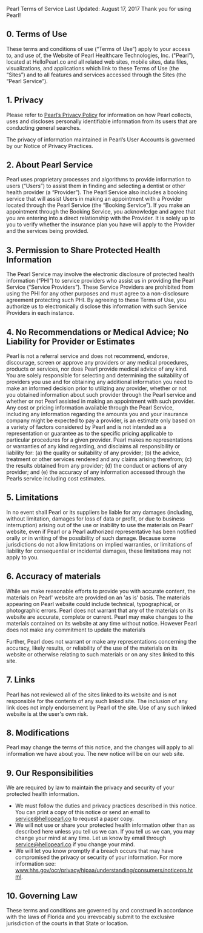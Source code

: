 Pearl Terms of Service
Last Updated: August 17, 2017
Thank you for using Pearl!

## 0. Terms of Use
  These terms and conditions of use (“Terms of Use”) apply to your access to, and use of, the Website of Pearl Healthcare Technologies, Inc. ("Pearl”), located at HelloPearl.co and all related web sites, mobile sites, data files, visualizations, and applications which link to these Terms of Use (the “Sites”) and to all features and services accessed through the Sites (the “Pearl Service”).

## 1. Privacy
Please refer to [Pearl’s Privacy Policy](https://github.com/hellopearlcare/legal/blob/master/privacy.md) for information on how Pearl collects, uses and discloses personally identifiable information from its users that are conducting general searches.

The privacy of information maintained in Pearl’s User Accounts is governed by our Notice of Privacy Practices.

## 2. About Pearl Service
  Pearl uses proprietary processes and algorithms to provide information to users (“Users”) to assist them in finding and selecting a dentist or other health provider (a “Provider”). The Pearl Service also includes a booking service that will assist Users in making an appointment with a Provider located through the Pearl Service (the “Booking Service”). If you make an appointment through the Booking Service, you acknowledge and agree that you are entering into a direct relationship with the Provider. It is solely up to you to verify whether the insurance plan you have will apply to the Provider and the services being provided.

## 3. Permission to Share Protected Health Information 
  The Pearl Service may involve the electronic disclosure of protected health information (“PHI”) to service providers who assist us in providing the Pearl Service (“Service Providers”). These Service Providers are prohibited from using the PHI for any other purposes and must agree to a non-disclosure agreement protecting such PHI. By agreeing to these Terms of Use, you authorize us to electronically disclose this information with such Service Providers in each instance.

## 4. No Recommendations or Medical Advice; No Liability for Provider or Estimates
  Pearl is not a referral service and does not recommend, endorse, discourage, screen or approve any providers or any medical procedures, products or services, nor does Pearl provide medical advice of any kind. You are solely responsible for selecting and determining the suitability of providers you use and for obtaining any additional information you need to make an informed decision prior to utilizing any provider, whether or not you obtained information about such provider through the Pearl service and whether or not Pearl assisted in making an appointment with such provider. Any cost or pricing information available through the Pearl Service, including any information regarding the amounts you and your insurance company might be expected to pay a provider, is an estimate only based on a variety of factors considered by Pearl and is not intended as a representation or guarantee as to the specific pricing applicable to particular procedures for a given provider. Pearl makes no representations or warranties of any kind regarding, and disclaims all responsibility or liability for: (a) the quality or suitability of any provider; (b) the advice, treatment or other services rendered and any claims arising therefrom; (c) the results obtained from any provider; (d) the conduct or actions of any provider; and (e) the accuracy of any information accessed through the Pearls service including cost estimates.

## 5. Limitations
  In no event shall Pearl or its suppliers be liable for any damages (including, without limitation, damages for loss of data or profit, or due to business interruption) arising out of the use or inability to use the materials on Pearl' website, even if Pearl or a Pearl authorized representative has been notified orally or in writing of the possibility of such damage. Because some jurisdictions do not allow limitations on implied warranties, or limitations of liability for consequential or incidental damages, these limitations may not apply to you.

## 6. Accuracy of materials
  While we make reasonable efforts to provide you with accurate content, the materials on Pearl' website are provided on an 'as is' basis. The materials appearing on Pearl website could include technical, typographical, or photographic errors. Pearl does not warrant that any of the materials on its website are accurate, complete or current. Pearl may make changes to the materials contained on its website at any time without notice. However Pearl does not make any commitment to update the materials

Further, Pearl does not warrant or make any representations concerning the accuracy, likely results, or reliability of the use of the materials on its website or otherwise relating to such materials or on any sites linked to this site.

## 7. Links
  Pearl has not reviewed all of the sites linked to its website and is not responsible for the contents of any such linked site. The inclusion of any link does not imply endorsement by Pearl of the site. Use of any such linked website is at the user's own risk.

## 8. Modifications
  Pearl may change the terms of this notice, and the changes will apply to all information we have about you. The new notice will be on our web site.

## 9. Our Responsibilities
  We are required by law to maintain the privacy and security of your protected health information.
* We must follow the duties and privacy practices described in this notice. You can print a copy of this notice or send an email to service@hellopearl.co to request a paper copy.
* We will not use or share your protected health information other than as described here unless you tell us we can. If you tell us we can, you may change your mind at any time. Let us know by email through service@hellopearl.co if you change your mind.
* We will let you know promptly if a breach occurs that may have compromised the privacy or security of your information.
For more information see: www.hhs.gov/ocr/privacy/hipaa/understanding/consumers/noticepp.html.

## 10. Governing Law
  These terms and conditions are governed by and construed in accordance with the laws of Florida and you irrevocably submit to the exclusive jurisdiction of the courts in that State or location.
